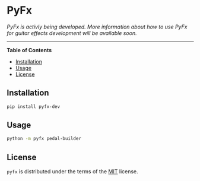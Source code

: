 # PyFx

*PyFx is activly being developed. More information about how to use PyFx for guitar effects development will be available soon.*

-----

**Table of Contents**
- [Installation](#installation)
- [Usage](#usage)
- [License](#license)

## Installation

```bash
pip install pyfx-dev
```

## Usage

```bash
python -m pyfx pedal-builder
```

## License

`pyfx` is distributed under the terms of the [MIT](https://spdx.org/licenses/MIT.html) license.
